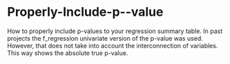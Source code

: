# Properly-Include-p--value
How to properly include p-values to your regression summary table. In past projects the f_regression univariate version of the p-value was used. However, that does not take into account the interconnection of variables. This way shows the absolute true p-value.
